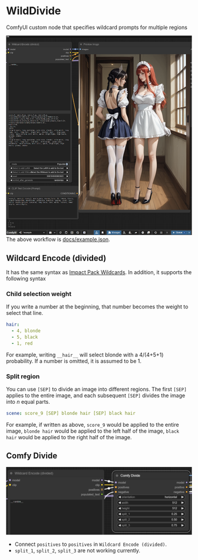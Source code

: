 # WildDivide

ComfyUI custom node that specifies wildcard prompts for multiple regions

![screenshot](docs/screenshot.png)
The above workflow is [docs/example.json](docs/example.json).

## Wildcard Encode (divided)

It has the same syntax as [Impact Pack Wildcards](https://github.com/ltdrdata/ComfyUI-extension-tutorials/blob/Main/ComfyUI-Impact-Pack/tutorial/ImpactWildcard.md).
In addition, it supports the following syntax

### Child selection weight

If you write a number at the beginning, that number becomes the weight to select that line.

```yaml
hair:
  - 4, blonde
  - 5, black
  - 1, red
```

For example, writing `__hair__` will select blonde with a 4/(4+5+1) probability.
If a number is omitted, it is assumed to be 1.

### Split region

You can use `[SEP]` to divide an image into different regions. The first `[SEP]` applies to the entire image, and each subsequent `[SEP]` divides the image into _n_ equal parts.

```yaml
scene: score_9 [SEP] blonde hair [SEP] black hair
```

For example, if written as above, `score_9` would be applied to the entire image, `blonde hair` would be applied to the left half of the image, `black hair` would be applied to the right half of the image.

## Comfy Divide

![Comfy Divide](docs/screenshot1.png)

- Connect `positives` to `positives` in `Wildcard Encode (divided)`.
- `split_1`, `split_2`, `split_3` are not working currently.
